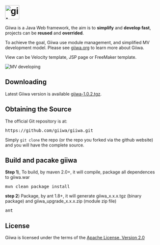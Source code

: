 <h1><img height='46' src="http://giiwa.org/images/giiwa.png" alt="giiwa"/></h1>
<p>Giiwa is a Java Web framework, the aim is to <strong>simplify</strong> and <strong>develop fast</strong>, projects can be <strong>reused</strong> and <strong>overrided</strong>.</p>
<p>To achieve the goal, Giiwa use module management, and simplified MV development model. Please see <a href="http://giiwa.org">giiwa.org</a> to learn more about Giiwa.</p>
<p>View can be Velocity template, JSP page or FreeMaker template.</p>
<p><img src="http://giiwa.org/docs/images/mv.png" alt="MV developing"/></p>

<h2>Downloading</h2>
<p>Latest Giiwa version is available <a href="http://giiwa.org/archive/giiwa-1.0.2.tgz">giiwa-1.0.2.tgz</a>.</p>

<h2>Obtaining the Source</h2>
<p>The official Git repository is at:</p>
<pre>https://github.com/giiwa/giiwa.git</pre>
<p>Simply <code>git clone</code> the repo (or the repo you forked via the github website) and you will have the complete source.</p>
<h2>Build and pacake giiwa</h2>
<p><strong>Step 1</strong>), To build, by maven 2.0+, it will compile, package all dependences to giiwa.war</p>
<pre>mvn clean package install</pre>
<p><strong>step 2</strong>) Package, by ant 1.8+, it will generate giiwa_x.x.x.tgz (binary package) and giiwa_upgrade_x.x.x.zip (module zip file)<p>
<pre>ant</pre>

<h2>License</h2>
<p>Giiwa is licensed under the terms of the <a href="http://www.apache.org/licenses/LICENSE-2.0.html">Apache License, Version 2.0</a></p>
